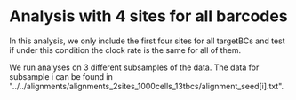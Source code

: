 # Analysis with 4 sites for all barcodes

In this analysis, we only include the first four sites for all
targetBCs and test if under this condition the clock rate is the same
for all of them.

We run analyses on 3 different subsamples of the data. The data for
subsample i can be found in
"../../alignments/alignments\_2sites\_1000cells\_13tbcs/alignment\_seed[i].txt".


